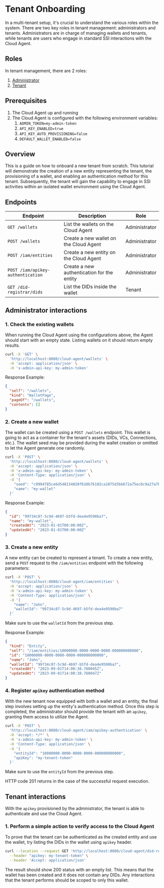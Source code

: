 # Tenant Onboarding

In a multi-tenant setup, it's crucial to understand the various roles within the system.
There are two key roles in tenant management: administrators and tenants.
Administrators are in charge of managing wallets and tenants,
while tenants are users who engage in standard SSI interactions with the Cloud Agent.

## Roles

In tenant management, there are 2 roles:

1. [Administrator](/home/concepts/glossary#administrator)
2. [Tenant](/home/concepts/glossary#tenant)

## Prerequisites

1. The Cloud Agent up and running
2. The Cloud Agent is configured with the following environment variables:
    1. `ADMIN_TOKEN=my-admin-token`
    2. `API_KEY_ENABLED=true`
    3. `API_KEY_AUTO_PROVISIONING=false`
    4. `DEFAULT_WALLET_ENABLED=false`

## Overview

This is a guide on how to onboard a new tenant from scratch.
This tutorial will demonstrate the creation of a new entity representing the tenant,
the provisioning of a wallet, and enabling an authentication method for this tenant.
Subsequently, the tenant will gain the capability to engage in SSI activities within an
isolated wallet environment using the Cloud Agent.

## Endpoints

| Endpoint                          | Description                                | Role          |
|-----------------------------------|--------------------------------------------|---------------|
| `GET /wallets`                    | List the wallets on the Cloud Agent        | Administrator |
| `POST /wallets`                   | Create a new wallet on the Cloud Agent     | Administrator |
| `POST /iam/entities`              | Create a new entity on the Cloud Agent     | Administrator |
| `POST /iam/apikey-authentication` | Create a new authentication for the entity | Administrator |
| `GET /did-registrar/dids`         | List the DIDs inside the wallet            | Tenant        |

## Administrator interactions

### 1. Check the existing wallets

When running the Cloud Agent using the configurations above, the Agent should start with an empty state.
Listing wallets on it should return empty results.

```bash
curl -X 'GET' \
  'http://localhost:8080/cloud-agent/wallets' \
  -H 'accept: application/json' \
  -H 'x-admin-api-key: my-admin-token'
```

Response Example:

```json
{
  "self": "/wallets",
  "kind": "WalletPage",
  "pageOf": "/wallets",
  "contents": []
}
```

### 2. Create a new wallet

The wallet can be created using a `POST /wallets` endpoint.
This wallet is going to act as a container for the tenant's assets (DIDs, VCs, Connections, etc.).
The wallet seed may be provided during the wallet creation or omitted to let the Agent generate one randomly.

```bash
curl -X 'POST' \
  'http://localhost:8080/cloud-agent/wallets' \
  -H 'accept: application/json' \
  -H 'x-admin-api-key: my-admin-token' \
  -H 'Content-Type: application/json' \
  -d '{
    "seed": "c9994785ce6d548134020f610b76102ca1075d3bb672a75ec8c9a27a7b8607e3b9b384e43b77bb08f8d5159651ae38b98573f7ecc79f2d7e1f1cc371ce60cf8a",
    "name": "my-wallet"
  }'
```

Response Example:

```json
{
  "id": "99734c87-5c9d-4697-b5fd-dea4e9590ba7",
  "name": "my-wallet",
  "createdAt": "2023-01-01T00:00:00Z",
  "updatedAt": "2023-01-01T00:00:00Z"
}
```

### 3. Create a new entity

A new entity can be created to represent a tenant.
To create a new entity, send a `POST` request to the `/iam/entities` endpoint with the following parameters:

```bash
curl -X 'POST' \
  'http://localhost:8080/cloud-agent/iam/entities' \
  -H 'accept: application/json' \
  -H 'x-admin-api-key: my-admin-token' \
  -H 'Content-Type: application/json' \
  -d '{
    "name": "John",
    "walletId": "99734c87-5c9d-4697-b5fd-dea4e9590ba7"
  }'
```

Make sure to use the `walletId` from the previous step.

Response Example:

```json
{
  "kind": "Entity",
  "self": "/iam/entities/10000000-0000-0000-0000-000000000000",
  "id": "10000000-0000-0000-0000-000000000000",
  "name": "John",
  "walletId": "99734c87-5c9d-4697-b5fd-dea4e9590ba7",
  "createdAt": "2023-09-01T14:00:38.760045Z",
  "updatedAt": "2023-09-01T14:00:38.760047Z"
}
```

### 4. Register `apikey` authentication method

With the new tenant now equipped with both a wallet and an entity,
the final step involves setting up the entity's authentication method.
Once this step is completed, the administrator should provide the tenant with an `apikey`, granting them access to utilize the Agent.

```bash
curl -X 'POST' \
  'http://localhost:8080/cloud-agent/iam/apikey-authentication' \
  -H 'accept: */*' \
  -H 'x-admin-api-key: my-admin-token' \
  -H 'Content-Type: application/json' \
  -d '{
    "entityId": "10000000-0000-0000-0000-000000000000",
    "apiKey": "my-tenant-token"
  }'
```

Make sure to use the `entityId` from the previous step.

HTTP code 201 returns in the case of the successful request execution.

## Tenant interactions

With the `apikey` provisioned by the administrator, the tenant is able to authenticate and use the Cloud Agent.

### 1. Perform a simple action to verify access to the Cloud Agent

To prove that the tenant can be authenticated as the created entity and use the wallet,
try listing the DIDs in the wallet using `apikey` header.

```bash
curl --location --request GET 'http://localhost:8080/cloud-agent/did-registrar/dids' \
  --header "apikey: my-tenant-token" \
  --header 'Accept: application/json'
```

The result should show 200 status with an empty list.
This means that the wallet has been created and it does not contain any DIDs.
Any interactions that the tenant performs should be scoped to only this wallet.
